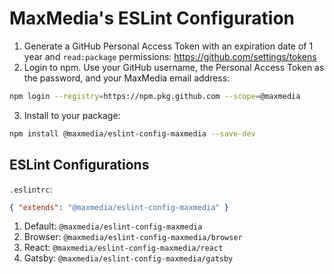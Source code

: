 # MaxMedia's ESLint Configuration

1. Generate a GitHub Personal Access Token with an expiration date of 1 year and `read:package`
   permissions: https://github.com/settings/tokens
2. Login to npm.  Use your GitHub username, the Personal Access Token as the password, and your
   MaxMedia email address:
```sh
npm login --registry=https://npm.pkg.github.com --scope=@maxmedia
```
3. Install to your package:
```sh
npm install @maxmedia/eslint-config-maxmedia --save-dev
```

## ESLint Configurations

`.eslintrc`:
```json
{ "extends": "@maxmedia/eslint-config-maxmedia" }
```

1. Default: `@maxmedia/eslint-config-maxmedia`
2. Browser: `@maxmedia/eslint-config-maxmedia/browser`
3. React: `@maxmedia/eslint-config-maxmedia/react`
4. Gatsby: `@maxmedia/eslint-config-maxmedia/gatsby`
